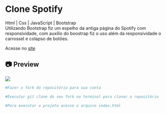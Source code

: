 # Clone Spotify

<p>
Html | Css | JavaScript | Bootstrap<br>
Utilizando Bootstrap fiz um espelho da antiga página do Spotify com responsividade, com auxílio do boostrap fiz o uso além da responsividade o  carrossel e colapso de botões.
</p>

Acesse no [site](https://clonespotify.ml/)<br>

<h2>📷 Preview</h2>

<img src="./cinnamon-20210408-8.gif">

<br>

```bash
#Fazer o fork do repositório para sua conta

#Executar git clone do seu fork no terminal para clonar o repositório

#Para executar o projeto acesse o arquivo index.html
```